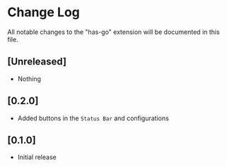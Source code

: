 # Change Log

All notable changes to the "has-go" extension will be documented in this file.

## [Unreleased]

- Nothing

## [0.2.0]

- Added buttons in the `Status Bar` and configurations

## [0.1.0]

- Initial release
